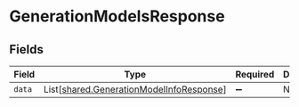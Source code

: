 # GenerationModelsResponse


## Fields

| Field                                                                                          | Type                                                                                           | Required                                                                                       | Description                                                                                    |
| ---------------------------------------------------------------------------------------------- | ---------------------------------------------------------------------------------------------- | ---------------------------------------------------------------------------------------------- | ---------------------------------------------------------------------------------------------- |
| `data`                                                                                         | List[[shared.GenerationModelInfoResponse](../../models/shared/generationmodelinforesponse.md)] | :heavy_minus_sign:                                                                             | N/A                                                                                            |
